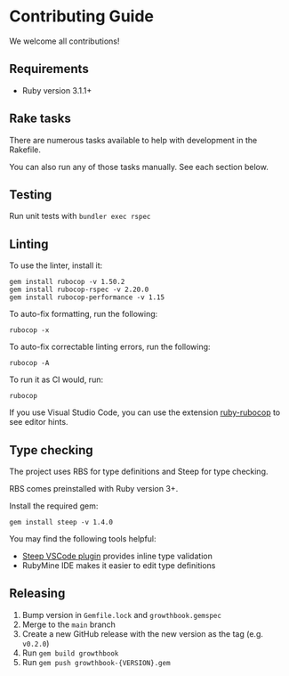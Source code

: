 # Contributing Guide

We welcome all contributions!


## Requirements

- Ruby version 3.1.1+


## Rake tasks

There are numerous tasks available to help with development in the Rakefile.

You can also run any of those tasks manually. See each section below.


## Testing

Run unit tests with `bundler exec rspec`

## Linting

To use the linter, install it:

    gem install rubocop -v 1.50.2
    gem install rubocop-rspec -v 2.20.0
    gem install rubocop-performance -v 1.15

To auto-fix formatting, run the following:

    rubocop -x

To auto-fix correctable linting errors, run the following:

    rubocop -A

To run it as CI would, run:

    rubocop

If you use Visual Studio Code, you can use the extension [ruby-rubocop](https://marketplace.visualstudio.com/items?itemName=misogi.ruby-rubocop) to see editor hints.


## Type checking

The project uses RBS for type definitions and Steep for type checking.

RBS comes preinstalled with Ruby version 3+.

Install the required gem:

    gem install steep -v 1.4.0

You may find the following tools helpful:

- [Steep VSCode plugin](https://github.com/soutaro/steep-vscode) provides inline type validation
- RubyMine IDE makes it easier to edit type definitions


## Releasing

1. Bump version in `Gemfile.lock` and `growthbook.gemspec`
2. Merge to the `main` branch
3. Create a new GitHub release with the new version as the tag (e.g. `v0.2.0`)
4. Run `gem build growthbook`
5. Run `gem push growthbook-{VERSION}.gem`
